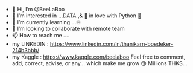 - 👋 Hi, I’m @BeeLaBoo
- 👀 I’m interested in ...DATA ,& 💛 in love with Python 🐍
- 🌱 I’m currently learning ...♾
- 💞️ I’m looking to collaborate with remote team
- 📫 How to reach me ....
-  my LINKEDIN : https://www.linkedin.com/in/thanikarn-boedeker-214b3bbb/
-  my Kaggle : https://www.kaggle.com/beelaboo
   Feel free to comment, add, correct, advise, or any... which make me grow 😘 Millions THKS...


